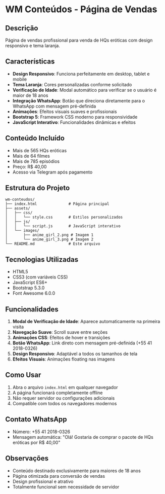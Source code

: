 # WM Conteúdos - Página de Vendas

## Descrição
Página de vendas profissional para venda de HQs eróticas com design responsivo e tema laranja.

## Características
- **Design Responsivo**: Funciona perfeitamente em desktop, tablet e mobile
- **Tema Laranja**: Cores personalizadas conforme solicitado
- **Verificação de Idade**: Modal automático para verificar se o usuário é maior de 18 anos
- **Integração WhatsApp**: Botão que direciona diretamente para o WhatsApp com mensagem pré-definida
- **Animações**: Efeitos visuais suaves e profissionais
- **Bootstrap 5**: Framework CSS moderno para responsividade
- **JavaScript Interativo**: Funcionalidades dinâmicas e efeitos

## Conteúdo Incluído
- Mais de 565 HQs eróticas
- Mais de 64 filmes
- Mais de 785 episódios
- Preço: R$ 40,00
- Acesso via Telegram após pagamento

## Estrutura do Projeto
```
wm-conteudos/
├── index.html              # Página principal
├── assets/
│   ├── css/
│   │   └── style.css       # Estilos personalizados
│   ├── js/
│   │   └── script.js       # JavaScript interativo
│   └── images/
│       ├── anime_girl_2.png # Imagem 1
│       └── anime_girl_3.png # Imagem 2
└── README.md               # Este arquivo
```

## Tecnologias Utilizadas
- HTML5
- CSS3 (com variáveis CSS)
- JavaScript ES6+
- Bootstrap 5.3.0
- Font Awesome 6.0.0

## Funcionalidades
1. **Modal de Verificação de Idade**: Aparece automaticamente na primeira visita
2. **Navegação Suave**: Scroll suave entre seções
3. **Animações CSS**: Efeitos de hover e transições
4. **Botão WhatsApp**: Link direto com mensagem pré-definida (+55 41 2018-0326)
5. **Design Responsivo**: Adaptável a todos os tamanhos de tela
6. **Efeitos Visuais**: Animações floating nas imagens

## Como Usar
1. Abra o arquivo `index.html` em qualquer navegador
2. A página funcionará completamente offline
3. Não requer servidor ou configurações adicionais
4. Compatible com todos os navegadores modernos

## Contato WhatsApp
- Número: +55 41 2018-0326
- Mensagem automática: "Olá! Gostaria de comprar o pacote de HQs eróticas por R$ 40,00"

## Observações
- Conteúdo destinado exclusivamente para maiores de 18 anos
- Página otimizada para conversão de vendas
- Design profissional e atrativo
- Totalmente funcional sem necessidade de servidor

